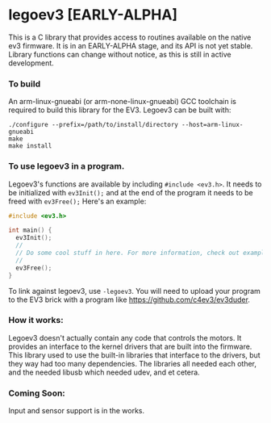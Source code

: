# legoev3 [EARLY-ALPHA]

This is a C library that provides access to routines available on the native ev3
firmware. It is in an EARLY-ALPHA stage, and its API is not yet stable. Library
functions can change without notice, as this is still in active development.

### To build

An arm-linux-gnueabi (or arm-none-linux-gnueabi) GCC toolchain is required to
build this library for the EV3. Legoev3 can be built with:
```
./configure --prefix=/path/to/install/directory --host=arm-linux-gnueabi
make
make install
```

### To use legoev3 in a program.

Legoev3's functions are available by including `#include <ev3.h>`. It needs to
be initialized with `ev3Init();` and at the end of the program it needs to be freed with `ev3Free();`
Here's an example:

```C
#include <ev3.h>

int main() {
  ev3Init();
  //
  // Do some cool stuff in here. For more information, check out example/example.c
  //
  ev3Free();
}
```

To link against legoev3, use `-legoev3`. You will need to upload your program to the EV3 brick with a program like https://github.com/c4ev3/ev3duder.

### How it works:

Legoev3 doesn't actually contain any code that controls the motors. It provides
an interface to the kernel drivers that are built into the firmware. This library used to use the built-in libraries that interface to the drivers, but they way had too many dependencies. The libraries all needed each other, and the needed libusb which needed udev, and et cetera.

### Coming Soon:

Input and sensor support is in the works.

